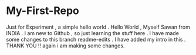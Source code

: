 # My-First-Repo
Just for Experiment , a simple hello world .
Hello World , Myself Sawan from INDIA .
I am new to Github , so just learning the stuff here .
I have made some changes to this branch readme-edits .
I have added my intro in this .
THANK YOU !!
again i am making some changes.
